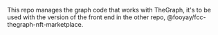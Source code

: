 This repo manages the graph code that works with TheGraph, it's to be used with the version of the front end in the other repo, @fooyay/fcc-thegraph-nft-marketplace.

